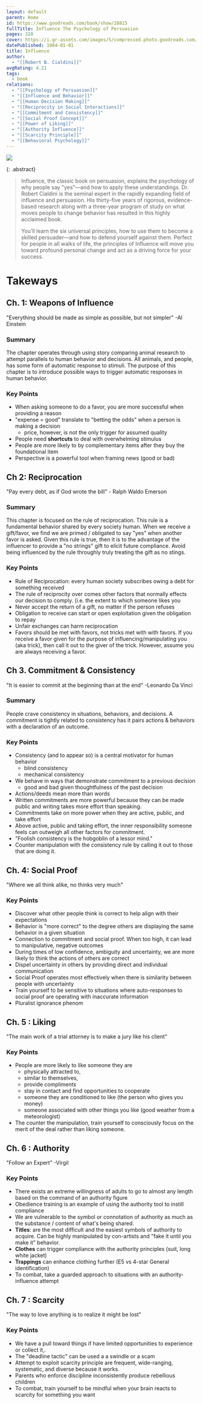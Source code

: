 ```yaml
---
layout: default
parent: Home
id: https://www.goodreads.com/book/show/28815
fullTitle: Influence The Psychology of Persuasion
pages: 320
cover: https://i.gr-assets.com/images/S/compressed.photo.goodreads.com/books/1391026083l/28815.jpg
datePublished: 1984-01-01
title: Influence
author:
  - "[[Robert B. Cialdini]]"
avgRating: 4.21
tags:
  - book
relations:
  - "[[Psychology of Persuasion]]"
  - "[[Influence and Behavior]]"
  - "[[Human Decision Making]]"
  - "[[Reciprocity in Social Interactions]]"
  - "[[Commitment and Consistency]]"
  - "[[Social Proof Concept]]"
  - "[[Power of Liking]]"
  - "[[Authority Influence]]"
  - "[[Scarcity Principle]]"
  - "[[Behavioral Psychology]]"
---
```

![](https://i.gr-assets.com/images/S/compressed.photo.goodreads.com/books/1391026083l/28815.jpg)

{: .abstract}
> Influence, the classic book on persuasion, explains the psychology of why people say "yes"—and how to apply these understandings. Dr. Robert Cialdini is the seminal expert in the rapidly expanding field of influence and persuasion. His thirty-five years of rigorous, evidence-based research along with a three-year program of study on what moves people to change behavior has resulted in this highly acclaimed book.  
> 
> You'll learn the six universal principles, how to use them to become a skilled persuader—and how to defend yourself against them. Perfect for people in all walks of life, the principles of Influence will move you toward profound personal change and act as a driving force for your success.

# Takeways
## Ch. 1: Weapons of Influence
"Everything should be made as simple as possible, but not simpler" -Al Einstein
### Summary
The chapter operates through using story comparing animal research to attempt parallels to human behavior and decisions. All animals, and people, has some form of automatic response to stimuli. The purpose of this chapter is to introduce possible ways to trigger automatic responses in human behavior.
### Key Points
- When asking someone to do a favor, you are more successful when providing a reason
- "expense = good" translate to "betting the odds" when a person is making a decision
    - price, however, is not the only trigger for assumed quality
- People need **shortcuts** to deal with overwhelming stimulus
- People are more likely to by complementary items after they buy the foundational item
- Perspective is a powerful tool when framing news (good or bad)
## Ch 2: Reciprocation
"Pay every debt, as if God wrote the bill" - Ralph Waldo Emerson
### Summary
This chapter is focused on the rule of reciprocation. This rule is a fundamental behavior shared by every society human. When we receive a gift/favor, we find we are primed / obligated to say "yes" when another favor is asked. Given this rule is true, then it is to the advantage of the influencer to provide a "no strings" gift to elicit future compliance. Avoid being influenced by the rule throughly truly treating the gift as no stings.
### Key Points
- Rule of Reciprocation: every human society subscribes owing a debt for something received
- The rule of reciprocity over comes other factors that normally effects our decision to comply. (i.e. the extent to which someone likes you
- Never accept the return of a gift, no matter if the person refuses
- Obligation to receive can start or open exploitation given the obligation to repay
- Unfair exchanges can harm reciprocation
- Favors should be met with favors, not tricks met with with favors. If you receive a favor given for the purpose of influencing/manipulating you (aka trick), then call it out to the giver of the trick. However, assume you are always receiving a favor.
## Ch 3. Commitment & Consistency
"It is easier to commit at the beginning than at the end" -Leonardo Da Vinci
### Summary
People crave consistency in situations, behaviors, and decisions. A commitment is tightly related to consistency has it pairs actions & behaviors with a declaration of an outcome.
### Key Points
- Consistency (and to appear so) is a central motivator for human behavior
    - blind consistency
    - mechanical consistency
- We behave in ways that demonstrate commitment to a previous decision
    - good and bad given thoughtfulness of the past decision
- Actions/deeds mean more than words
- Written commitments are more powerful because they can be made public and writing takes more effort than speaking.
- Commitments take on more power when they are active, public, and take effort
- Above active, public and taking effort, the inner responsibility someone feels can outweigh all other factors for commitment.
- "Foolish consistency is the hobgoblin of a lessor mind."
- Counter manipulation with the consistency rule by calling it out to those that are doing it.
## Ch. 4: Social Proof
"Where we all think alike, no thinks very much"
### Key Points
- Discover what other people think is correct to help align with their expectations
- Behavior is "more correct" to the degree others are displaying the same behavior in a given situation
- Connection to commitment and social proof. When too high, it can lead to manipulative, negative outcomes
- During times of low confidence, ambiguity and uncertainty, we are more likely to think the actions of others are correct
- Dispel uncertainty in others by providing direct and individual communication
- Social Proof operates most effectively when there is similarity between people with uncertainty
- Train yourself to be sensitive to situations where auto-responses to social proof are operating with inaccurate information
- Pluralist ignorance phenom
## Ch. 5 : Liking
"The main work of a trial attorney is to make a jury like his client"
### Key Points
- People are more likely to like someone they are
    - physically attracted to,
    - similar to themselves,
    - provide compliments
    - stay in contact and find opportunities to cooperate
    - someone they are conditioned to like (the person who gives you money)
    - someone associated with other things you like (good weather from a meteorologist)
- The counter the manipulation, train yourself to consciously focus on the merit of the deal rather than liking someone.
## Ch. 6 : Authority
"Follow an Expert" -Virgil
### Key Points
- There exists an extreme willingness of adults to go to almost any length based on the command of an authority figure
- Obedience training is an example of using the authority tool to instill compliance
- We are vulnerable to the symbol or connotation of authority as much as the substance / content of what's being shared.
- **Titles**: are the most difficult and the easiest symbols of authority to acquire. Can be highly manipulated by con-artists and "fake it until you make it" behavior.
- **Clothes** can trigger compliance with the authority principles (suit, long white jacket)
- **Trappings** can enhance clothing further (E5 vs 4-star General identification)
- To combat, take a guarded approach to situations with an authority-influence attempt
## Ch. 7 : Scarcity
"The way to love anything is to realize it might be lost"
### Key Points
- We have a pull toward things if have limited opportunities to experience or collect it,.
- The "deadline tactic" can be used a a swindle or a scam
- Attempt to exploit scarcity principle are frequent, wide-ranging, systematic, and diverse because it works.
- Parents who enforce discipline inconsistently produce rebellious children
- To combat, train yourself to be mindful when your brain reacts to scarcity for something you want